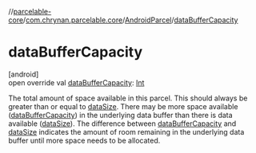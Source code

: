 //[parcelable-core](../../../index.md)/[com.chrynan.parcelable.core](../index.md)/[AndroidParcel](index.md)/[dataBufferCapacity](data-buffer-capacity.md)

# dataBufferCapacity

[android]\
open override val [dataBufferCapacity](data-buffer-capacity.md): [Int](https://kotlinlang.org/api/latest/jvm/stdlib/kotlin/-int/index.html)

The total amount of space available in this parcel. This should always be greater than or equal to [dataSize](data-size.md). There may be more space available ([dataBufferCapacity](data-buffer-capacity.md)) in the underlying data buffer than there is data available ([dataSize](data-size.md)). The difference between [dataBufferCapacity](data-buffer-capacity.md) and [dataSize](data-size.md) indicates the amount of room remaining in the underlying data buffer until more space needs to be allocated.
